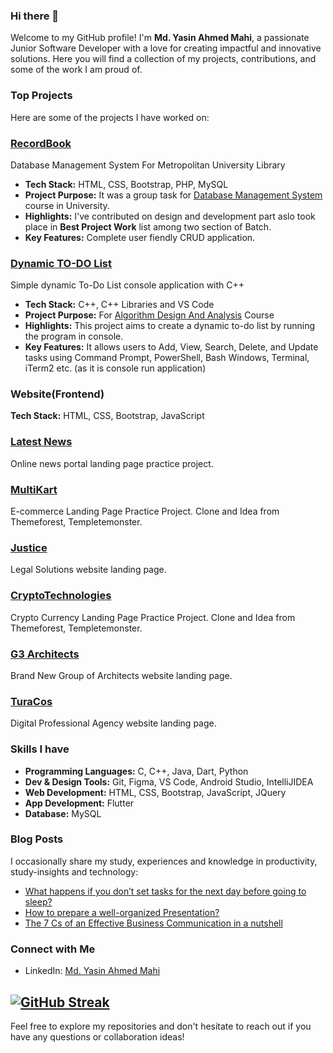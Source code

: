 ### Hi there 👋
Welcome to my GitHub profile! I'm <strong>Md. Yasin Ahmed Mahi</strong>, a passionate Junior Software Developer with a love for creating impactful and innovative solutions. Here you will find a collection of my projects, contributions, and some of the work I am proud of.

### Top Projects

Here are some of the projects I have worked on:

### [RecordBook](https://github.com/mdyasinahemd/dbms.RecordBook_Server)
Database Management System For Metropolitan University Library
- **Tech Stack:** HTML, CSS, Bootstrap, PHP, MySQL
- **Project Purpose:** It was a group task for [Database Management System](https://github.com/mdyasinahmed/CSE223-224_DatabaseManagementSystem) course in University.
- **Highlights:** I've contributed on design and development part aslo took place in <strong>Best Project Work</strong> list among two section of Batch.
- **Key Features:** Complete user fiendly CRUD application.

### [Dynamic TO-DO List](https://github.com/mdyasinahmed/dynamic-todo-list-with-cpp)
Simple dynamic To-Do List console application with C++
- **Tech Stack:** C++, C++ Libraries and VS Code
- **Project Purpose:** For [Algorithm Design And Analysis](https://github.com/mdyasinahmed/CSE131-132_AlgorithmDesignAndAnalysis) Course
- **Highlights:** This project aims to create a dynamic to-do list by running the program in console.
- **Key Features:** It allows users to Add, View, Search, Delete, and Update tasks using Command Prompt, PowerShell, Bash Windows, Terminal, iTerm2 etc. (as it is console run application)

### Website(Frontend)
**Tech Stack:** HTML, CSS, Bootstrap, JavaScript

### [Latest News](https://mdyasinahmed.github.io/newsportal_landingpage_demo/)
Online news portal landing page practice project. 
<!--[Live Preview](https://mdyasinahmed.github.io/newsportal_landingpage_demo/)-->

### [MultiKart](https://mdyasinahmed.github.io/MultiKart/)
E-commerce Landing Page Practice Project. Clone and Idea from Themeforest, Templetemonster. 
<!--[Live Preview](https://mdyasinahmed.github.io/MultiKart/)-->

### [Justice](https://justice-landing-page0.netlify.app/)
Legal Solutions website landing page. 
<!--[Live Preview](https://justice-landing-page0.netlify.app/)-->

### [CryptoTechnologies](https://mdyasinahmed.github.io/Bitcoin/)
Crypto Currency Landing Page Practice Project. Clone and Idea from Themeforest, Templetemonster. 
<!--[Live Preview](https://mdyasinahmed.github.io/Bitcoin/)-->

### [G3 Architects](https://github.com/mdyasinahmed/agency-G3-Architects)
Brand New Group of Architects website landing page. 
 <!--[Live Preview](https://github.com/mdyasinahmed/agency-G3-Architects)-->

### [TuraCos](https://mdyasinahmed.github.io/TuraCos/)
Digital Professional Agency website landing page. 
<!--[Live Preview](https://mdyasinahmed.github.io/TuraCos/)-->
  
### Skills I have
- **Programming Languages:** C, C++, Java, Dart, Python
- **Dev & Design Tools:** Git, Figma, VS Code, Android Studio, IntelliJIDEA
- **Web Development:** HTML, CSS, Bootstrap, JavaScript, JQuery
- **App Development:** Flutter
- **Database:** MySQL
<!--- **Data Science:** [Technologies, e.g., Pandas, NumPy, Scikit-Learn] 
- **DevOps:** [Tools, e.g., Docker, Kubernetes, Jenkins]
- **Others:** [Other relevant skills, e.g., Git, CI/CD, Agile] -->

<!--
## 📈 GitHub Stats

![Your GitHub stats](https://github-readme-stats.vercel.app/api?username=yasinahmed&show_icons=true&theme=radical)
-->



### Blog Posts

I occasionally share my study, experiences and knowledge in productivity, study-insights and technology:

- [What happens if you don’t set tasks for the next day before going to sleep?](https://medium.com/@md_yasinahmed/what-happens-if-you-dont-set-tasks-for-the-next-day-before-going-to-sleep-6b2bc875aea)
- [How to prepare a well-organized Presentation?](https://medium.com/@md_yasinahmed/how-to-prepare-a-well-organized-presentation-dfc332f47dff)
- [The 7 Cs of an Effective Business Communication in a nutshell](https://medium.com/@md_yasinahmed/7-cs-of-an-effective-business-communication-in-a-nutshell-4a2779e74460)

### Connect with Me

- LinkedIn: [Md. Yasin Ahmed Mahi](https://www.linkedin.com/in/mdyasiin/)
<!--
- Twitter: [Your Twitter Profile](https://twitter.com/yourprofile)
- Personal Website: [Your Website](https://yourwebsite.com)
-->
[![GitHub Streak](https://streak-stats.demolab.com/?user=mdyasinahmed&theme=dark&hide_border=true)](https://git.io/streak-stats)
---

Feel free to explore my repositories and don't hesitate to reach out if you have any questions or collaboration ideas!

<!--
![Visitor Count](https://profile-counter.glitch.me/mdyasinahemed/count.svg)
-->





<!--
**mdyasinahmed/mdyasinahmed** is a ✨ _special_ ✨ repository because its `README.md` (this file) appears on your GitHub profile.

Here are some ideas to get you started:

- 🔭 I’m currently working on ...
- 🌱 I’m currently learning ...
- 👯 I’m looking to collaborate on ...
- 🤔 I’m looking for help with ...
- 💬 Ask me about ...
- 📫 How to reach me: ...
- 😄 Pronouns: ...
- ⚡ Fun fact: ...
-->
